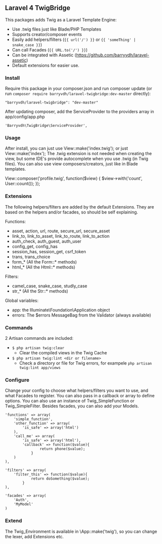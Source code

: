 ## Laravel 4 TwigBridge

This packages adds Twig as a Laravel Template Engine:

* Use .twig files just like Blade/PHP Templates
* Supports creator/composer events
* Easily add helpers/filters (`{{ url('/') }}` or `{{ 'someThing' | snake_case }}`)
* Can call Facades (`{{ URL.to('/') }}`)
* Can be integrated with Assetic (https://github.com/barryvdh/laravel-assetic)
* Default extensions for easier use.

    
### Install
Require this package in your composer.json and run composer update (or run `composer require barryvdh/laravel-twigbridge:dev-master` directly):

    "barryvdh/laravel-twigbridge": "dev-master"

After updating composer, add the ServiceProvider to the providers array in app/config/app.php

    'Barryvdh\TwigBridge\ServiceProvider',
    
### Usage
After install, you can just use View::make('index.twig'); or just View::make('index');
The .twig extension is not needed when creating the view, but some IDE's provide autocomplete when you use .twig (in Twig files).
You can also use view composers/creators, just like in Blade templates.

View::composer('profile.twig', function($view)
    {
        $view->with('count', User::count());
    });


### Extensions

The following helpers/filters are added by the default Extensions. They are based on the helpers and/or facades, so should be self explaining.

Functions:
 * asset, action, url, route, secure_url, secure_asset
 * link_to, link_to_asset, link_to_route, link_to_action
 * auth_check, auth_guest, auth_user
 * config_get, config_has
 * session_has, session_get, csrf_token
 * trans, trans_choice
 * form_* (All the Form::* methods)
 * html_* (All the Html::* methods)
 
Filters:
 * camel_case, snake_case, studly_case
 * str_* (All the Str::* methods)
 
Global variables:
 * app: the Illuminate\Foundation\Application object
 * errors: The $errors MessageBag from the Validator (always available)
 
 
### Commands

2 Artisan commands are included:
 * `$ php artisan twig:clear`
    - Clear the compiled views in the Twig Cache
 * `$ php artisan twig:lint <dir or filename>`
    - Check a directory or file for Twig errors, for exampele `php artisan twig:lint app/views`
    
### Configure
Change your config to choose what helpers/filters you want to use, and what Facades to register. You can also pass in a callback or array to define options.
You can also use an instance of Twig_SimpleFunction or Twig_SimpleFilter. Besides facades, you can also add your Models.

    'functions' => array(
        'simple_function',
        'other_function' => array(
            'is_safe' => array('html')
        ),
        'call_me' => array(
            'is_safe' => array('html'),
            'callback' => function($value){ 
                    return phone($value);
                }
        )
    ),

    'filters' => array(
        'filter_this' => function($value){
                return doSomething($value);
            }
    ),

    'facades' => array(
        'Auth', 
        'MyModel'
    )
    
### Extend

The Twig_Environment is available in \App::make('twig'), so you can change the lexer, add Extensions etc.
 
